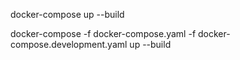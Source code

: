 docker-compose up --build

docker-compose -f docker-compose.yaml -f docker-compose.development.yaml up --build
